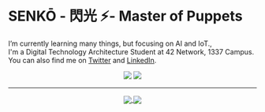 # SENKŌ - 閃光 ⚡- Master of Puppets

I’m currently learning many things, but focusing on AI and IoT.,</br>
I'm a Digital Technology Architecture Student at 42 Network, 1337 Campus.
You can also find me on [Twitter](https://twitter.com/brija_jr) and [LinkedIn](https://linkedin.com/in/Mohammed-brija).

<p align="center">
    <a href="https://twitter.com/brija_jr"><img src="https://img.shields.io/twitter/follow/brija_jr?style=for-the-badge&logo=twitter&logoColor=ffffff&labelColor=1a1a1a&color=802000"></a>
    <a href="https://github.com/nekosenko"><img src="https://img.shields.io/github/followers/nekosenko?style=for-the-badge&logo=github&logoColor=ffffff&labelColor=1a1a1a&color=802000"></a>
</p>

---

<p align="center">

<a href="https://github.com/nekosenko/nekosenko">
  <img align="center" src="https://github-readme-stats.vercel.app/api?username=nekosenko&include_all_commits=true&custom_title=f0lio's+GitHub+Stats&hide=contribs&show_icons=true&line_height=32&count_private=true&title_color=ffffff&text_color=c9cacc&icon_color=b32d00&bg_color=1a1a1a" />
</a>

<a href="https://github.com/nekosenko/nekosenko">
  <img align="center" src="https://github-readme-stats.vercel.app/api/top-langs/?username=nekosenko&hide_title=false&exclude_repo=f0lio.github.io&langs_count=3&layout=default&hide_border=false&bg_color=1a1a1a&text_color=c9cacc&title_color=ffffff" />
</a>

</p>
